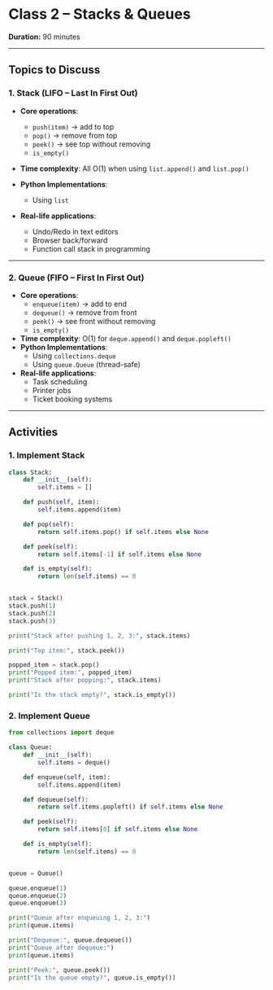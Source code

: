# Class 2 – Stacks & Queues

**Duration:** 90 minutes

---

## Topics to Discuss

### 1. Stack (LIFO – Last In First Out)
- **Core operations**:
  - `push(item)` → add to top
  - `pop()` → remove from top
  - `peek()` → see top without removing
  - `is_empty()`
- **Time complexity**: All O(1) when using `list.append()` and `list.pop()`
- **Python Implementations**:
  - Using `list`

- **Real-life applications**:
  - Undo/Redo in text editors
  - Browser back/forward
  - Function call stack in programming

---

### 2. Queue (FIFO – First In First Out)
- **Core operations**:
  - `enqueue(item)` → add to end
  - `dequeue()` → remove from front
  - `peek()` → see front without removing
  - `is_empty()`
- **Time complexity**: O(1) for `deque.append()` and `deque.popleft()`
- **Python Implementations**:
  - Using `collections.deque`
  - Using `queue.Queue` (thread-safe)
- **Real-life applications**:
  - Task scheduling
  - Printer jobs
  - Ticket booking systems

---

## Activities

### 1. Implement Stack
```python
class Stack:
    def __init__(self):
        self.items = []

    def push(self, item):
        self.items.append(item)

    def pop(self):
        return self.items.pop() if self.items else None

    def peek(self):
        return self.items[-1] if self.items else None

    def is_empty(self):
        return len(self.items) == 0


stack = Stack()
stack.push(1)
stack.push(2)
stack.push(3)

print("Stack after pushing 1, 2, 3:", stack.items)

print("Top item:", stack.peek())

popped_item = stack.pop()
print("Popped item:", popped_item)
print("Stack after popping:", stack.items)

print("Is the stack empty?", stack.is_empty())

```

### 2. Implement Queue
```python
from collections import deque

class Queue:
    def __init__(self):
        self.items = deque()

    def enqueue(self, item):
        self.items.append(item)

    def dequeue(self):
        return self.items.popleft() if self.items else None

    def peek(self):
        return self.items[0] if self.items else None

    def is_empty(self):
        return len(self.items) == 0


queue = Queue()

queue.enqueue(1)
queue.enqueue(2)
queue.enqueue(3)

print("Queue after enqueuing 1, 2, 3:")
print(queue.items)

print("Dequeue:", queue.dequeue())
print("Queue after dequeue:")
print(queue.items)

print("Peek:", queue.peek())
print("Is the queue empty?", queue.is_empty())
```